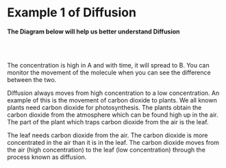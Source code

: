 # Example 1 of Diffusion

**The Diagram below will help us better understand Diffusion**

<br>


<br>

The concentration is high in A and with time, it will spread to B.  You can monitor the movement of the molecule when you can see the difference between the two.

Diffusion always moves from high concentration to a low concentration.  An example of this is the movement of carbon dioxide to plants.  We all known plants need carbon dioxide for photosynthesis.  The plants obtain the carbon dioxide from the atmosphere which can be found high up in the air.  The part of the plant which traps carbon dioxide from the air is the leaf.

The leaf needs carbon dioxide from the air.  The carbon dioxide is more concentrated in the air than it is in the leaf.  The carbon dioxide moves from the air (high concentration) to the leaf (low concentration) through the process known as diffusion.
